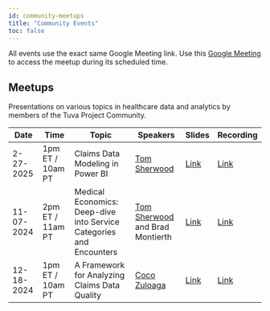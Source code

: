 ```yaml
---
id: community-meetups
title: "Community Events"
toc: false
---
```


All events use the exact same Google Meeting link.  Use this [Google Meeting](https://meet.google.com/rju-cwfh-dyp) to access the meetup during its scheduled time.

## Meetups

Presentations on various topics in healthcare data and analytics by members of the Tuva Project Community.

| Date       | Time          | Topic                                                          | Speakers                                                                 | Slides | Recording |
|------------|---------------|----------------------------------------------------------------|--------------------------------------------------------------------------|--------|-----------|
| 2-27-2025 | 1pm ET / 10am PT | Claims Data Modeling in Power BI                   | [Tom Sherwood](https://www.linkedin.com/in/sherwoodtom/)               |  [Link](https://docs.google.com/presentation/d/1VYTo6QtK0WIfJFwIZiUYiQSW7YSzanfJZpslEWO85hU/edit?usp=sharing)      | [Link](https://www.youtube.com/watch?v=MeK8u08B-wo)          |
| 11-07-2024 | 2pm ET / 11am PT | Medical Economics: Deep-dive into Service Categories and Encounters | [Tom Sherwood](https://www.linkedin.com/in/sherwoodtom/) and Brad Montierth | [Link](https://docs.google.com/presentation/d/1v5H0B44QKYbBA9vCKKLxCtU6AQuRzqHSP9mTbi31wEQ/edit?usp=sharing)       | [Link](https://youtu.be/Yza5z9lVfCs?si=VNBbMziqp_dLVRis)          |
| 12-18-2024 | 1pm ET / 10am PT | A Framework for Analyzing Claims Data Quality                   | [Coco Zuloaga](https://www.linkedin.com/in/jorge-zuloaga/)               |  [Link](https://docs.google.com/presentation/d/1ajbDLhk58GzdxLl_fDvdI3gSXyc650U1m4WHecJr4G0/edit?usp=sharing)      | [Link](https://www.youtube.com/watch?v=95XMj2wRFtc)          |


